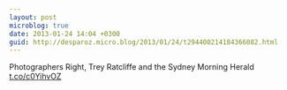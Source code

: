 ```yaml
---
layout: post
microblog: true
date: 2013-01-24 14:04 +0300
guid: http://desparoz.micro.blog/2013/01/24/t294400214184366082.html
---
```

Photographers Right, Trey Ratcliffe and the Sydney Morning Herald [t.co/c0YihvOZ](http://t.co/c0YihvOZ)

